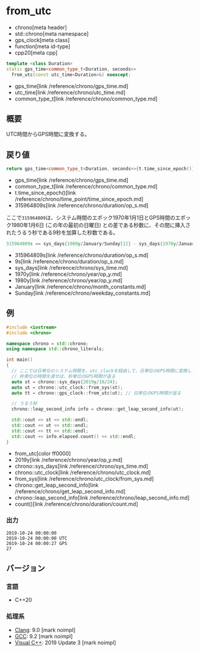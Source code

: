 # from_utc
* chrono[meta header]
* std::chrono[meta namespace]
* gps_clock[meta class]
* function[meta id-type]
* cpp20[meta cpp]

```cpp
template <class Duration>
static gps_time<common_type_t<Duration, seconds>>
  from_utc(const utc_time<Duration>&) noexcept;
```
* gps_time[link /reference/chrono/gps_time.md]
* utc_time[link /reference/chrono/utc_time.md]
* common_type_t[link /reference/chrono/common_type.md]

## 概要
UTC時間からGPS時間に変換する。


## 戻り値
```cpp
return gps_time<common_type_t<Duration, seconds>>{t.time_since_epoch()} - 315964809s;
```
* gps_time[link /reference/chrono/gps_time.md]
* common_type_t[link /reference/chrono/common_type.md]
* t.time_since_epoch()[link /reference/chrono/time_point/time_since_epoch.md]
* 315964809s[link /reference/chrono/duration/op_s.md]

ここで`315964809`は、システム時間のエポック1970年1月1日とGPS時間のエポック1980年1月6日 (この年の最初の日曜日) との差である秒数に、その間に挿入されたうるう秒である9秒を加算した秒数である。

```cpp
315964809s == sys_days{1980y/January/Sunday[1]} - sys_days{1970y/January/1} + 9s
```
* 315964809s[link /reference/chrono/duration/op_s.md]
* 9s[link /reference/chrono/duration/op_s.md]
* sys_days[link /reference/chrono/sys_time.md]
* 1970y[link /reference/chrono/year/op_y.md]
* 1980y[link /reference/chrono/year/op_y.md]
* January[link /reference/chrono/month_constants.md]
* Sunday[link /reference/chrono/weekday_constants.md]

## 例
```cpp example
#include <iostream>
#include <chrono>

namespace chrono = std::chrono;
using namespace std::chrono_literals;

int main()
{
  // ここでは日単位のシステム時間を、utc_clockを経由して、日単位のGPS時間に変換している。
  // 秒単位の時間を渡せば、秒単位のGPS時間が返る
  auto st = chrono::sys_days{2019y/10/24};
  auto ut = chrono::utc_clock::from_sys(st);
  auto tt = chrono::gps_clock::from_utc(ut); // 日単位のGPS時間が返る

  // うるう秒
  chrono::leap_second_info info = chrono::get_leap_second_info(ut);

  std::cout << st << std::endl;
  std::cout << ut << std::endl;
  std::cout << tt << std::endl;
  std::cout << info.elapsed.count() << std::endl;
}
```
* from_utc[color ff0000]
* 2019y[link /reference/chrono/year/op_y.md]
* chrono::sys_days[link /reference/chrono/sys_time.md]
* chrono::utc_clock[link /reference/chrono/utc_clock.md]
* from_sys[link /reference/chrono/utc_clock/from_sys.md]
* chrono::get_leap_second_info[link /reference/chrono/get_leap_second_info.md]
* chrono::leap_second_info[link /reference/chrono/leap_second_info.md]
* count()[link /reference/chrono/duration/count.md]

### 出力
```
2019-10-24 00:00:00
2019-10-24 00:00:00 UTC
2019-10-24 00:00:27 GPS
27
```

## バージョン
### 言語
- C++20

### 処理系
- [Clang](/implementation.md#clang): 9.0 [mark noimpl]
- [GCC](/implementation.md#gcc): 9.2 [mark noimpl]
- [Visual C++](/implementation.md#visual_cpp): 2019 Update 3 [mark noimpl]
